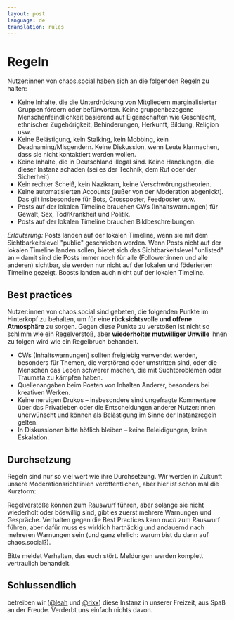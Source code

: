 ```yaml
---
layout: post
language: de
translation: rules
---
```


# Regeln

Nutzer:innen von chaos.social haben sich an die folgenden Regeln zu halten:

- Keine Inhalte, die die Unterdrückung von Mitgliedern marginalisierter Gruppen fördern oder befürworten. Keine
  gruppenbezogene Menschenfeindlichkeit basierend auf Eigenschaften wie Geschlecht, ethnischer Zugehörigkeit,
  Behinderungen, Herkunft, Bildung, Religion usw.
- Keine Belästigung, kein Stalking, kein Mobbing, kein Deadnaming/Misgendern. Keine Diskussion, wenn Leute klarmachen,
  dass sie nicht kontaktiert werden wollen.
- Keine Inhalte, die in Deutschland illegal sind. Keine Handlungen, die dieser Instanz schaden (sei es der Technik, dem
  Ruf oder der Sicherheit)
- Kein rechter Scheiß, kein Nazikram, keine Verschwörungstheorien.
- Keine automatisierten Accounts (außer von der Moderation abgenickt). Das gilt insbesondere für Bots, Crossposter,
  Feedposter usw.
- Posts auf der lokalen Timeline brauchen CWs (Inhaltswarnungen) für Gewalt, Sex, Tod/Krankheit und Politik.
- Posts auf der lokalen Timeline brauchen Bildbeschreibungen.

*Erläuterung:* Posts landen auf der lokalen Timeline, wenn sie mit dem Sichtbarkeitslevel "public" geschrieben werden.
Wenn Posts nicht auf der lokalen Timeline landen sollen, bietet sich das Sichtbarkeitslevel "unlisted" an – damit sind
die Posts immer noch für alle (Follower:innen und alle anderen) sichtbar, sie werden nur nicht auf der lokalen und
föderierten Timeline gezeigt. Boosts landen auch nicht auf der lokalen Timeline.

## Best practices

Nutzer:innen von chaos.social sind gebeten, die folgenden Punkte im Hinterkopf zu behalten, um für eine
**rücksichtsvolle und offene Atmosphäre** zu sorgen. Gegen diese Punkte zu verstoßen ist nicht so schlimm wie ein
Regelverstoß, aber **wiederholter mutwilliger Unwille** ihnen zu folgen wird wie ein Regelbruch behandelt.

- CWs (Inhaltswarnungen) sollten freigiebig verwendet werden, besonders für Themen, die verstörend oder umstritten sind,
  oder die Menschen das Leben schwerer machen, die mit Suchtproblemen oder Traumata zu kämpfen haben.
- Quellenangaben beim Posten von Inhalten Anderer, besonders bei kreativen Werken.
- Keine nervigen Drukos – insbesondere sind ungefragte Kommentare über das Privatleben oder die Entscheidungen anderer
  Nutzer:innen unerwünscht und können als Belästigung im Sinne der Instanzregeln gelten.
- In Diskussionen bitte höflich bleiben – keine Beleidigungen, keine Eskalation.

## Durchsetzung

Regeln sind nur so viel wert wie ihre Durchsetzung. Wir werden in Zukunft unsere Moderationsrichtlinien veröffentlichen,
aber hier ist schon mal die Kurzform:

Regelverstöße können zum Rauswurf führen, aber solange sie nicht wiederholt oder böswillig sind, gibt es zuerst mehrere
Warnungen und Gespräche. Verhalten gegen die Best Practices kann *auch* zum Rauswurf führen, aber dafür muss es wirklich
hartnäckig und andauernd nach mehreren Warnungen sein (und ganz ehrlich: warum bist du dann auf chaos.social?).

Bitte meldet Verhalten, das euch stört. Meldungen werden komplett vertraulich behandelt.

## Schlussendlich

betreiben wir ([@leah](https://chaos.social/@leah) und [@rixx](https://chaos.social/@rixx)) diese Instanz in unserer
Freizeit, aus Spaß an der Freude. Verderbt uns einfach nichts davon.
